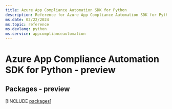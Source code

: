 ```yaml
---
title: Azure App Compliance Automation SDK for Python
description: Reference for Azure App Compliance Automation SDK for Python
ms.date: 02/22/2024
ms.topic: reference
ms.devlang: python
ms.service: appcomplianceautomation
---
```

# Azure App Compliance Automation SDK for Python - preview
## Packages - preview
[!INCLUDE [packages](app-compliance-automation-index.md)]